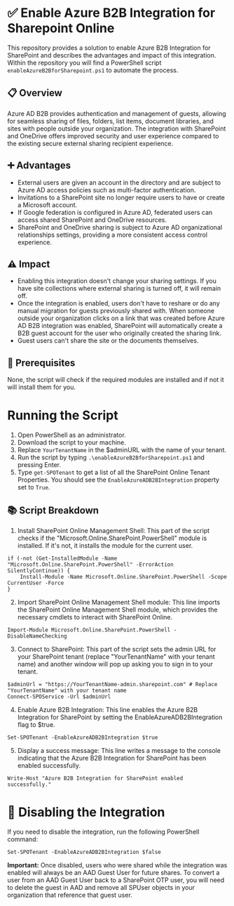 # ✅ Enable Azure B2B Integration for Sharepoint Online

This repository provides a solution to enable Azure B2B Integration for SharePoint and describes the advantages and impact of this integration. Within the repository you will find a PowerShell script `enableAzureB2BforSharepoint.ps1` to automate the process.

## 📋 Overview
Azure AD B2B provides authentication and management of guests, allowing for seamless sharing of files, folders, list items, document libraries, and sites with people outside your organization. The integration with SharePoint and OneDrive offers improved security and user experience compared to the existing secure external sharing recipient experience.

## ➕ Advantages
- External users are given an account in the directory and are subject to Azure AD access policies such as multi-factor authentication.
- Invitations to a SharePoint site no longer require users to have or create a Microsoft account.
- If Google federation is configured in Azure AD, federated users can access shared SharePoint and OneDrive resources.
- SharePoint and OneDrive sharing is subject to Azure AD organizational relationships settings, providing a more consistent access control experience.

## ⚠️ Impact
- Enabling this integration doesn't change your sharing settings. If you have site collections where external sharing is turned off, it will remain off.
- Once the integration is enabled, users don't have to reshare or do any manual migration for guests previously shared with. When someone outside your organization clicks on a link that was created before Azure AD B2B integration was enabled, SharePoint will automatically create a B2B guest account for the user who originally created the sharing link.
- Guest users can't share the site or the documents themselves.

## 🔧 Prerequisites

None, the script will check if the required modules are installed and if not it will install them for you.

# Running the Script

1. Open PowerShell as an administrator.
2. Download the script to your machine.
3. Replace `YourTenantName` in the $adminURL with the name of your tenant.
4. Run the script by typing `.\enableAzureB2BforSharepoint.ps1` and pressing Enter.
5. Type `get-SPOTenant` to get a list of all the SharePoint Online Tenant Properties. You should see the `EnableAzureADB2BIntegration` property set to `True`.

## 📚 Script Breakdown
1. Install SharePoint Online Management Shell:
This part of the script checks if the "Microsoft.Online.SharePoint.PowerShell" module is installed. If it's not, it installs the module for the current user.
```
if (-not (Get-InstalledModule -Name "Microsoft.Online.SharePoint.PowerShell" -ErrorAction SilentlyContinue)) {
    Install-Module -Name Microsoft.Online.SharePoint.PowerShell -Scope CurrentUser -Force
}
```

2. Import SharePoint Online Management Shell module:
This line imports the SharePoint Online Management Shell module, which provides the necessary cmdlets to interact with SharePoint Online.
```
Import-Module Microsoft.Online.SharePoint.PowerShell -DisableNameChecking
```

3. Connect to SharePoint:
This part of the script sets the admin URL for your SharePoint tenant (replace "YourTenantName" with your tenant name) and another window will pop up asking you to sign in to your tenant.

```
$adminUrl = "https://YourTenantName-admin.sharepoint.com" # Replace "YourTenantName" with your tenant name
Connect-SPOService -Url $adminUrl
```

4. Enable Azure B2B Integration:
This line enables the Azure B2B Integration for SharePoint by setting the EnableAzureADB2BIntegration flag to $true.
```
Set-SPOTenant -EnableAzureADB2BIntegration $true
```

5. Display a success message:
This line writes a message to the console indicating that the Azure B2B Integration for SharePoint has been enabled successfully.

```
Write-Host "Azure B2B Integration for SharePoint enabled successfully."
```

# 🔧 Disabling the Integration
If you need to disable the integration, run the following PowerShell command:
```
Set-SPOTenant -EnableAzureADB2BIntegration $false
```

**Important:** Once disabled, users who were shared while the integration was enabled will always be an AAD Guest User for future shares. To convert a user from an AAD Guest User back to a SharePoint OTP user, you will need to delete the guest in AAD and remove all SPUser objects in your organization that reference that guest user.